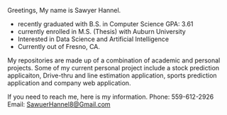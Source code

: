 Greetings, My name is Sawyer Hannel.

- recently graduated with B.S. in Computer Science GPA: 3.61
- currently enrolled in M.S. (Thesis) with Auburn University
- Interested in Data Science and Artificial Intelligence
- Currently out of Fresno, CA.

My repositories are made up of a combination of academic and personal projects. 
Some of my current personal project include a stock prediction applicaiton, Drive-thru and line estimation application, sports prediction application and company web application. 

If you need to reach me, here is my information.
  Phone: 559-612-2926
  Email: SawuerHannel8@Gmail.com
